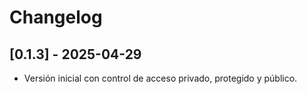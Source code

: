 # Changelog

## [0.1.3] - 2025-04-29
- Versión inicial con control de acceso privado, protegido y público.